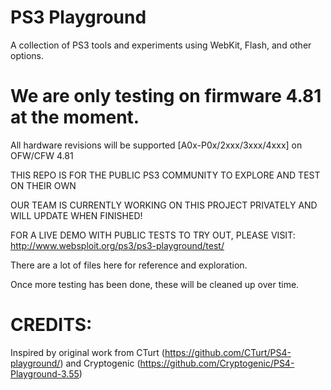 # PS3 Playground
A collection of PS3 tools and experiments using WebKit, Flash, and other options.

We are only testing on firmware 4.81 at the moment.
=
All hardware revisions will be supported [A0x-P0x/2xxx/3xxx/4xxx] on OFW/CFW 4.81


THIS REPO IS FOR THE PUBLIC PS3 COMMUNITY TO EXPLORE AND TEST ON THEIR OWN

OUR TEAM IS CURRENTLY WORKING ON THIS PROJECT PRIVATELY AND WILL UPDATE WHEN FINISHED!

FOR A LIVE DEMO WITH PUBLIC TESTS TO TRY OUT, PLEASE VISIT: http://www.websploit.org/ps3/ps3-playground/test/


There are a lot of files here for reference and exploration.

Once more testing has been done, these will be cleaned up over time.



CREDITS:
===
Inspired by original work from CTurt (https://github.com/CTurt/PS4-playground/) and Cryptogenic (https://github.com/Cryptogenic/PS4-Playground-3.55)

